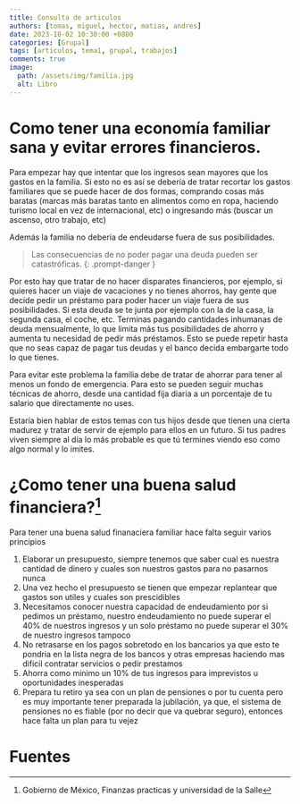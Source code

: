 ```yaml
---
title: Consulta de articulos
authors: [tomas, miguel, hector, matias, andres]
date: 2023-10-02 10:30:00 +0800
categories: [Grupal]
tags: [articulos, tema1, grupal, trabajos]
comments: true
image:
  path: /assets/img/familia.jpg
  alt: Libro
---
```


# Como tener una economía familiar sana y evitar errores financieros.

Para empezar hay que intentar que los ingresos sean mayores que los gastos en la familia. Si esto no es así se debería de tratar recortar los gastos familiares que se puede hacer de dos formas, comprando cosas más baratas (marcas más baratas tanto en alimentos como en ropa, haciendo turismo local en vez de internacional, etc) o ingresando más (buscar un ascenso, otro trabajo, etc)

Además la familia no debería de endeudarse fuera de sus posibilidades. 
> Las consecuencias de no poder pagar una deuda pueden ser catastróficas.
{: .prompt-danger }

Por esto hay que tratar de no hacer disparates financieros, por ejemplo, si quieres hacer un viaje de vacaciones y no tienes ahorros, hay gente que decide pedir un préstamo para poder hacer un viaje fuera de sus posibilidades. Si esta deuda se te junta por ejemplo con la de la casa, la segunda casa, el coche, etc. Terminas pagando cantidades inhumanas de deuda mensualmente, lo que limita más tus posibilidades de ahorro y aumenta tu necesidad de pedir más préstamos. Esto se puede repetir hasta que no seas capaz de pagar tus deudas y el banco decida embargarte todo lo que tienes.

Para evitar este problema la familia debe de tratar de ahorrar para tener al menos un fondo de emergencia. Para esto se pueden seguir muchas técnicas de ahorro, desde una cantidad fija diaria a un porcentaje de tu salario que directamente no uses.

Estaría bien hablar de estos temas con tus hijos desde que tienen una cierta madurez y tratar de servir de ejemplo para ellos en un futuro. Si tus padres viven siempre al día lo más probable es que tú termines viendo eso como algo normal y lo imites.

# ¿Como tener una buena salud financiera?[^footnote]

Para tener una buena salud finanaciera familiar hace falta seguir varios principios

1. Elaborar un presupuesto, siempre tenemos que saber cual es nuestra cantidad de dinero y cuales son nuestros gastos para no pasarnos nunca
2. Una vez hecho el presupuesto se tienen que empezar replantear que gastos son utiles y cuales son prescidibles
3.  Necesitamos conocer nuestra capacidad de endeudamiento por si pedimos un préstamo, nuestro endeudamiento no puede superar el 40% de nuestros ingresos y un solo préstamo no puede superar el 30% de nuestro ingresos tampoco
4. No retrasarse en los pagos sobretodo en los bancarios ya que esto te pondria en la lista negra de los bancos y otras empresas haciendo mas dificil contratar servicios o pedir prestamos
5. Ahorra como minimo un 10% de tus ingresos para imprevistos u oportunidades inesperadas
6. Prepara tu retiro ya sea con  un plan de pensiones o por tu cuenta pero es muy importante tener preparada la jubilación, ya que, el sistema de pensiones no es fiable (por no decir que va quebrar seguro), entonces hace falta un plan para tu vejez


# Fuentes

[^footnote]: Gobierno de México, Finanzas practicas y universidad de la Salle
